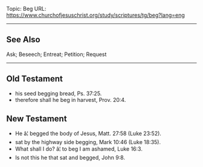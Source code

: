 Topic: Beg
URL: https://www.churchofjesuschrist.org/study/scriptures/tg/beg?lang=eng

---

## See Also

Ask; Beseech; Entreat; Petition; Request

---

## Old Testament

- his seed begging bread, Ps. 37:25.
- therefore shall he beg in harvest, Prov. 20:4.

## New Testament

- He â¦ begged the body of Jesus, Matt. 27:58 (Luke 23:52).
- sat by the highway side begging, Mark 10:46 (Luke 18:35).
- What shall I do? â¦ to beg I am ashamed, Luke 16:3.
- Is not this he that sat and begged, John 9:8.

